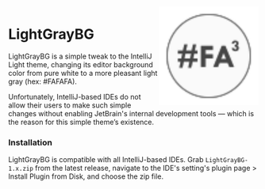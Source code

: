 <img width="200" align="right" alt="Theme logo" src="src/main/resources/META-INF/pluginIcon.svg">

# LightGrayBG
LightGrayBG is a simple tweak to the IntelliJ Light theme, changing its editor background color from pure white to a more pleasant light gray (hex: #FAFAFA).

Unfortunately, IntelliJ-based IDEs do not allow their users to make such simple changes without enabling JetBrain's internal development tools — which is the reason for this simple theme’s existence.

### Installation
LightGrayBG is compatible with all IntelliJ-based IDEs. Grab `LightGrayBG-1.x.zip` from the latest release, navigate to the IDE's setting's plugin page > Install Plugin from Disk, and choose the zip file.
